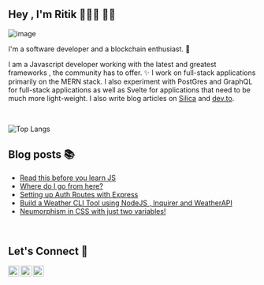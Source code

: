 ## Hey , I'm Ritik 👨🏻‍💻 👋🏼

![image](https://www.linkpicture.com/q/Green-and-White-Technology-LinkedIn.png)

I'm a software developer and a blockchain enthusiast. 🌟

I am a Javascript developer working with the latest and greatest frameworks , the community has to offer. ✨
I work on full-stack applications primarily on the MERN stack. I also experiment with PostGres and GraphQL for full-stack applications as well as Svelte for applications that need to be much more light-weight. I also write blog articles on [Silica](https://spiritan.wordpress.com) and [dev.to](https://dev.to/aritik).


<br>

![Top Langs](https://github-readme-stats.vercel.app/api/top-langs/?username=ARitik&layout=compact)


## Blog posts 📚
<!-- BLOG-POST-LIST:START -->
- [Read this before you learn JS](https://techly.live/read-this-before-you-learn-js)
- [Where do I go from here?](https://dev.to/aritik/where-do-i-go-from-here-33ne)
- [Setting up Auth Routes with Express](https://dev.to/aritik/setting-up-auth-routes-with-express-57oi)
- [Build a Weather CLI Tool using NodeJS , Inquirer and WeatherAPI](https://dev.to/aritik/build-a-weather-cli-tool-using-nodejs-inquirer-and-weatherapi-2f5n)
- [Neumorphism in CSS with just two variables!](https://dev.to/aritik/neumorphism-in-css-with-just-two-variables-2p30)
<!-- BLOG-POST-LIST:END -->


<br>

## Let's Connect 🌈

[<img align="left" alt="LinkedIn" width="22px" src="https://cdn.jsdelivr.net/npm/simple-icons@v3/icons/linkedin.svg" />](https://www.linkedin.com/in/ambadi-ritik-017b6318b/)

[<img align="left" alt="Instagram" width="22px" src="https://cdn.jsdelivr.net/npm/simple-icons@v3/icons/instagram.svg" />](https://www.instagram.com/ambadi_ritik/) 

[<img align="left" alt="LinkedIn" width="22px" src="https://cdn.jsdelivr.net/npm/simple-icons@v3/icons/facebook.svg" />](https://www.facebook.com/ambadiritik.krishnan)
